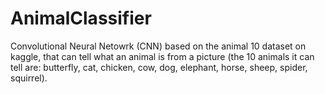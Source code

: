 # AnimalClassifier
Convolutional Neural Netowrk (CNN) based on the animal 10 dataset on kaggle, that can tell what an animal is from a picture (the 10 animals it can tell are: butterfly, cat, chicken, cow, dog, elephant, horse, sheep, spider, squirrel).
